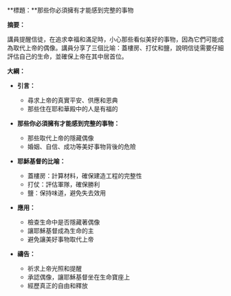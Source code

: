 **標題：**那些你必須擁有才能感到完整的事物

**摘要：**

講員提醒信徒，在追求幸福和滿足時，小心那些看似美好的事物，因為它們可能成為取代上帝的偶像。講員分享了三個比喻：蓋樓房、打仗和鹽，說明信徒需要仔細評估自己的生命，並確保上帝在其中居首位。

**大綱：**

* **引言：**
    * 尋求上帝的真實平安、供應和恩典
    * 那些住在耶和華殿中的人是有福的

* **那些你必須擁有才能感到完整的事物：**
    * 那些取代上帝的隱藏偶像
    * 婚姻、自信、成功等美好事物背後的危險

* **耶穌基督的比喻：**
    * 蓋樓房：計算材料，確保建造工程的完整性
    * 打仗：評估軍隊，確保勝利
    * 鹽：保持味道，避免失去效用

* **應用：**
    * 檢查生命中是否隱藏著偶像
    * 讓耶穌基督成為生命的主
    * 避免讓美好事物取代上帝

* **禱告：**
    * 祈求上帝光照和提醒
    * 承認偶像，讓耶穌基督坐在生命寶座上
    * 經歷真正的自由和釋放